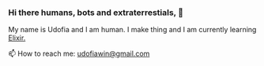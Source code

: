 ### Hi there humans, bots and extraterrestials, 👋

My name is Udofia and I am human. I make thing and I am currently learning [Elixir.](https://elixir-lang.org)


📫 How to reach me: udofiawin@gmail.com

<!--
**aifodu/aifodu** is a ✨ _special_ ✨ repository because its `README.md` (this file) appears on your GitHub profile.

Here are some ideas to get you started:

- 🔭 I’m currently working on ...
- 🌱 I’m currently learning ...
- 👯 I’m looking to collaborate on ...
- 🤔 I’m looking for help with ...
- 💬 Ask me about ...
- 📫 How to reach me: ...
- 😄 Pronouns: ...
- ⚡ Fun fact: ...
-->

